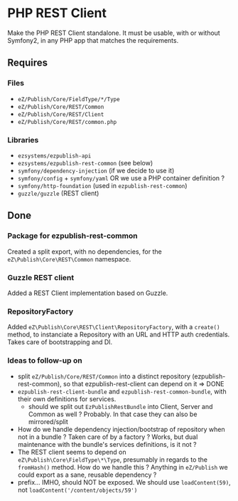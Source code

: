 # PHP REST Client

Make the PHP REST Client standalone. It must be usable, with or without Symfony2, in any PHP app that matches the requirements.

## Requires

### Files
- `eZ/Publish/Core/FieldType/*/Type`
- `eZ/Publish/Core/REST/Common`
- `eZ/Publish/Core/REST/Client`
- `eZ/Publish/Core/REST/common.php`

### Libraries
- `ezsystems/ezpublish-api`
- `ezsystems/ezpublish-rest-common` (see below)
- `symfony/dependency-injection` (if we decide to use it)
- `symfony/config` + `symfony/yaml` OR we use a PHP container definition ?
- `symfony/http-foundation` (used in `ezpublish-rest-common`)
- `guzzle/guzzle` (REST client)

## Done

### Package for ezpublish-rest-common
Created a split export, with no dependencies, for the `eZ\Publish\Core\REST\Common` namespace.

### Guzzle REST client
Added a REST Client implementation based on Guzzle.

### RepositoryFactory
Added `eZ\Publish\Core\REST\Client\RepositoryFactory`, with a `create()` method, to instanciate a Repository with an URL and HTTP auth credentials. Takes care of bootstrapping and DI.

### Ideas to follow-up on
- split `eZ/Publish/Core/REST/Common` into a distinct repository (ezpublish-rest-common), so that ezpublish-rest-client can depend on it => DONE
- `ezpublish-rest-client-bundle` and `ezpublish-rest-common-bundle`, with their own definitions for services.
  - should we split out `EzPublishRestBundle` into Client, Server and Common as well ? Probably. In that case they can also be mirrored/split
- How do we handle dependency injection/bootstrap of repository when not in a bundle ? Taken care of by a factory ? Works, but dual maintenance with the bundle's services definitions, is it not ?
- The REST client seems to depend on `eZ\Publish\Core\FieldType\*\Type`, presumably in regards to the `fromHash()` method. How do we handle this ? Anything in `eZ/Publish` we could export as a sane, reusable dependency ?
- prefix... IMHO, should NOT be exposed. We should use `loadContent(59)`, not `loadContent('/content/objects/59')`
